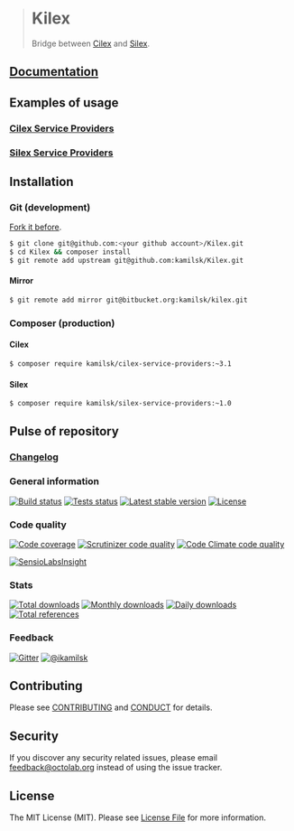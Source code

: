 > # Kilex
>
> Bridge between [Cilex](https://github.com/Cilex/Cilex) and [Silex](https://github.com/silexphp/Silex).

## [Documentation](http://kamilsk.github.io/Kilex/)

## Examples of usage

### [Cilex Service Providers](https://github.com/kamilsk/CilexServiceProviders)

### [Silex Service Providers](https://github.com/kamilsk/SilexServiceProviders)

## Installation

### Git (development)

[Fork it before](https://github.com/kamilsk/Kilex/fork).

```bash
$ git clone git@github.com:<your github account>/Kilex.git
$ cd Kilex && composer install
$ git remote add upstream git@github.com:kamilsk/Kilex.git
```

#### Mirror

```bash
$ git remote add mirror git@bitbucket.org:kamilsk/kilex.git
```

### Composer (production)

#### Cilex

```bash
$ composer require kamilsk/cilex-service-providers:~3.1
```

#### Silex

```bash
$ composer require kamilsk/silex-service-providers:~1.0
```

## Pulse of repository

### [Changelog](CHANGELOG.md)

### General information

[![Build status](https://travis-ci.org/kamilsk/Kilex.svg)](https://travis-ci.org/kamilsk/Kilex)
[![Tests status](http://php-eye.com/badge/kamilsk/kilex/tested.svg)](http://php-eye.com/package/kamilsk/kilex)
[![Latest stable version](https://poser.pugx.org/kamilsk/kilex/v/stable.png)](https://packagist.org/packages/kamilsk/kilex)
[![License](https://poser.pugx.org/kamilsk/kilex/license.png)](https://packagist.org/packages/kamilsk/kilex)

### Code quality

[![Code coverage](https://scrutinizer-ci.com/g/kamilsk/Kilex/badges/coverage.png?b=master)](https://scrutinizer-ci.com/g/kamilsk/Kilex/?branch=master)
[![Scrutinizer code quality](https://scrutinizer-ci.com/g/kamilsk/Kilex/badges/quality-score.png?b=master)](https://scrutinizer-ci.com/g/kamilsk/Kilex/?branch=master)
[![Code Climate code quality](https://codeclimate.com/github/kamilsk/Kilex/badges/gpa.svg)](https://codeclimate.com/github/kamilsk/Kilex)

[![SensioLabsInsight](https://insight.sensiolabs.com/projects/2a986f75-1b01-4dcf-882a-a2f842e22a9c/big.png)](https://insight.sensiolabs.com/projects/2a986f75-1b01-4dcf-882a-a2f842e22a9c)

### Stats

[![Total downloads](https://poser.pugx.org/kamilsk/kilex/downloads.png)](https://packagist.org/packages/kamilsk/kilex)
[![Monthly downloads](https://poser.pugx.org/kamilsk/kilex/d/monthly.png)](https://packagist.org/packages/kamilsk/kilex)
[![Daily downloads](https://poser.pugx.org/kamilsk/kilex/d/daily.png)](https://packagist.org/packages/kamilsk/kilex)
[![Total references](https://www.versioneye.com/php/kamilsk:kilex/reference_badge.svg)](https://www.versioneye.com/php/kamilsk:kilex/references)

### Feedback

[![Gitter](https://badges.gitter.im/Join%20Chat.svg)](https://gitter.im/kamilsk/small-tools?utm_source=badge&utm_medium=badge&utm_campaign=pr-badge)
[![@ikamilsk](https://img.shields.io/badge/author-%40ikamilsk-blue.svg)](https://twitter.com/ikamilsk)

## Contributing

Please see [CONTRIBUTING](CONTRIBUTING.md) and [CONDUCT](CONDUCT.md) for details.

## Security

If you discover any security related issues, please email feedback@octolab.org instead of using the issue tracker.

## License

The MIT License (MIT). Please see [License File](LICENSE.md) for more information.
